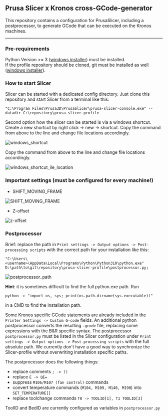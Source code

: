 ## Prusa Slicer x Kronos cross-GCode-generator

This repository contains a configuration for PrusaSlicer, including a postprocessor, to generate GCode that can be executed on the Kronos machines.

---

### Pre-requirements
Python Version >= 3 ([windows installer](https://www.python.org/downloads/windows/)) must be installed.  
If the profile repository should be cloned, git must be installed as well ([windows installer](https://git-scm.com/download/win)).

### How to start Slicer
Slicer can be started with a dedicated config directory. Just clone this repository and start Slicer from a terminal like this:
```
"C:\Program Files\Prusa3D\PrusaSlicer\prusa-slicer-console.exe" --datadir C:\repository\prusa-slicer-profile
```
Second option how the slicer can be started is via a windows shortcut. Create a new shortcut by right click -> new -> shortcut. Copy the command from above to the line and change
file locations accordingly.

![windows_shortcut](https://github.com/user-attachments/assets/9d8f6480-5836-455b-995e-64b7e42e5ef0)

Copy the command from above to the line and change file locations accordingly.

![windows_shortcut_ile_location](https://github.com/user-attachments/assets/71b9eb55-0e5c-426e-92a3-8bbccf14ca3b)

### Important settings (must be configured for every machine!)

- SHIFT_MOVING_FRAME

![SHIFT_MOVING_FRAME](https://github.com/user-attachments/assets/8e96b34a-2a53-44d4-afe5-4e31b58d2cdf)

- Z-offset

![z-offset](https://github.com/user-attachments/assets/0a763972-26ac-4b0a-87cb-f32f66c6d84b)

### Postprocessor
Brief: replace the path in ```Print settings -> Output options -> Post-processing scripts``` with the correct path for your installation like this: 
```
"C:\Users\<username>\AppData\Local\Programs\Python\Python310\python.exe" D:\path\to\git\repository\prusa-slicer-profile\postprocessor.py;
```

![postprocessor_path](https://github.com/user-attachments/assets/ae622882-4050-46d4-8a47-b00be93d17ba)

**Hint**: it is sometimes difficult to find the full python.exe path.
Run
```
python -c "import os, sys; print(os.path.dirname(sys.executable))"
```
in a CMD to find the installation path.

Some Kronos specific GCode statements are already included in the ```Printer Settings -> Custom G-code``` fields. 
An additional python postprocessor converts the resulting ```.gcode``` file, replacing some expressions with the B&R specific syntax. 
The postprocessor ```postprocessor.py``` must be listed in the Slicer configuration under ```Print settings -> Output options -> Post-processing scripts``` with the full absolute path.
We currently don't have a good way to synchronize the Slicer-profile without overwriting installation specific paths. 

The postprocessor does the following things:
* replace comments ```; -> ()```
* replace ```E -> QE=```
* suppress ```M106/M107 (fan control)``` commands
* convert temperature commands (```M104, M109, M140, M190```) into ```SET_TEMPERATURE[]```
* replace toolchange commands ```T0 -> TOOLID[1], T1 TOOLID[3]```

ToolID and BedID are currently configured as variables in ```postprocessor.py```

